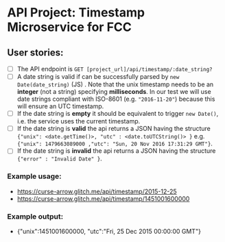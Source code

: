 
# API Project: Timestamp Microservice for FCC

## User stories:

- [ ] The API endpoint is `GET [project_url]/api/timestamp/:date_string?`
- [ ] A date string is valid if can be successfully parsed by `new Date(date_string)` (JS) . Note that the unix timestamp needs to be an **integer** (not a string) specifying **milliseconds**. In our test we will use date strings compliant with ISO-8601 (e.g. `"2016-11-20"`) because this will ensure an UTC timestamp.
- [ ] If the date string is **empty** it should be equivalent to trigger `new Date()`, i.e. the service uses the current timestamp.
- [ ] If the date string is **valid** the api returns a JSON having the structure `{"unix": <date.getTime()>, "utc" : <date.toUTCString()> }` e.g. `{"unix": 1479663089000 ,"utc": "Sun, 20 Nov 2016 17:31:29 GMT"}`.
- [ ] If the date string is **invalid** the api returns a JSON having the structure `{"error" : "Invalid Date" }`.

### Example usage:
* https://curse-arrow.glitch.me/api/timestamp/2015-12-25
* https://curse-arrow.glitch.me/api/timestamp/1451001600000

### Example output:
* {"unix":1451001600000, "utc":"Fri, 25 Dec 2015 00:00:00 GMT"}
